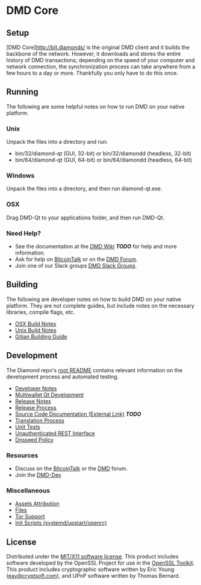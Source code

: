DMD Core
=====================

Setup
---------------------
[DMD Core]http://bit.diamonds/ is the original DMD client and it builds the backbone of the network. However, it downloads and stores the entire history of DMD transactions; depending on the speed of your computer and network connection, the synchronization process can take anywhere from a few hours to a day or more. Thankfully you only have to do this once.

Running
---------------------
The following are some helpful notes on how to run DMD on your native platform.

### Unix

Unpack the files into a directory and run:

- bin/32/diamond-qt (GUI, 32-bit) or bin/32/diamondd (headless, 32-bit)
- bin/64/diamond-qt (GUI, 64-bit) or bin/64/diamondd (headless, 64-bit)

### Windows

Unpack the files into a directory, and then run diamond-qt.exe.

### OSX

Drag DMD-Qt to your applications folder, and then run DMD-Qt.

### Need Help?

* See the documentation at the [DMD Wiki](https://en.bitcoin.it/wiki/Main_Page) ***TODO***
for help and more information.
* Ask for help on [BitcoinTalk](https://bitcointalk.org/index.php?topic=580725.0) or on the [DMD Forum](http://forum.bitsend.info/).
* Join one of our Slack groups [DMD Slack Groups](https://dmdcoin.slack.com/).

Building
---------------------
The following are developer notes on how to build DMD on your native platform. They are not complete guides, but include notes on the necessary libraries, compile flags, etc.

- [OSX Build Notes](build-osx.md)
- [Unix Build Notes](build-unix.md)
- [Gitian Building Guide](gitian-building.md)

Development
---------------------
The Diamond repo's [root README](https://github.com/LIMXTEC/DMDv3/blob/master/README.md) contains relevant information on the development process and automated testing.

- [Developer Notes](developer-notes.md)
- [Multiwallet Qt Development](multiwallet-qt.md)
- [Release Notes](release-notes.md)
- [Release Process](release-process.md)
- [Source Code Documentation (External Link)](https://dev.visucore.com/bitcoin/doxygen/) ***TODO***
- [Translation Process](translation_process.md)
- [Unit Tests](unit-tests.md)
- [Unauthenticated REST Interface](REST-interface.md)
- [Dnsseed Policy](dnsseed-policy.md)

### Resources

* Discuss on the [BitcoinTalk](https://bitcointalk.org/index.php?topic=580725.0) or the [DMD](http://forum.bitsend.info/) forum.
* Join the [DMD-Dev](https://dmdcoin.slack.com/) 

### Miscellaneous
- [Assets Attribution](assets-attribution.md)
- [Files](files.md)
- [Tor Support](tor.md)
- [Init Scripts (systemd/upstart/openrc)](init.md)

License
---------------------
Distributed under the [MIT/X11 software license](http://www.opensource.org/licenses/mit-license.php).
This product includes software developed by the OpenSSL Project for use in the [OpenSSL Toolkit](https://www.openssl.org/). This product includes
cryptographic software written by Eric Young ([eay@cryptsoft.com](mailto:eay@cryptsoft.com)), and UPnP software written by Thomas Bernard.
